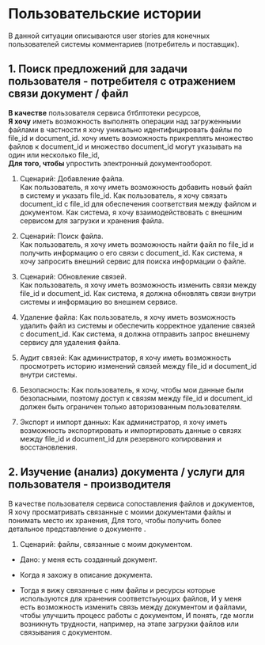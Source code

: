 # Пользовательские истории
В данной ситуации описываются user stories для конечных пользователей системы комментариев (потребитель и поставщик).

## 1. Поиск предложений для задачи пользователя - потребителя с отражением связи документ / файл

**В качестве** пользователя сервиса бтблтотеки ресурсов, \
**Я хочу**  иметь возможность выполнять операции над загруженными файлами в частности я хочу уникально идентифицировать файлы по file_id и document_id.
хочу иметь возможность прикреплять множество файлов к document_id и множество document_id могут указывать на один или несколько file_id, \
**Для того, чтобы** упростить электронный документооборот.

1. Сценарий: Добавление файла. \
   Как пользователь, я хочу иметь возможность добавить новый файл в систему и указать file_id.
   Как пользователь, я хочу связать document_id с file_id для обеспечения соответствия между файлом и документом.
   Как система, я хочу взаимодействовать с внешним сервисом для загрузки и хранения файла.

2. Сценарий: Поиск файла. \
   Как пользователь, я хочу иметь возможность найти файл по file_id и получить информацию о его связи с document_id.
   Как система, я хочу запросить внешний сервис для поиска информации о файле.

3. Сценарий: Обновление связей. \
   Как пользователь, я хочу иметь возможность изменить связи между file_id и document_id.
   Как система, я должна обновлять связи внутри системы и информацию во внешнем сервисе.
4. Удаление файла:
Как пользователь, я хочу иметь возможность удалить файл из системы и обеспечить корректное удаление связей с document_id.
Как система, я должна отправить запрос внешнему сервису для удаления файла.
5. Аудит связей:
Как администратор, я хочу иметь возможность просмотреть историю изменений связей между file_id и document_id внутри системы.
6. Безопасность:
Как пользователь, я хочу, чтобы мои данные были безопасными, поэтому доступ к связям между 
file_id и document_id должен быть ограничен только авторизованным пользователям.
7. Экспорт и импорт данных:
Как администратор, я хочу иметь возможность экспортировать и импортировать данные о связях между 
file_id и document_id для резервного копирования и восстановления.

## 2. Изучение (анализ) документа  / услуги для пользователя - производителя 

В качестве пользователя сервиса сопоставления файлов и документов,
Я хочу просматривать связанные с моими документами файлы и понимать место их хранения,
Для того, чтобы получить более детальное представление о документе .

1. Сценарий: файлы, связанные с моим документом.
   
* Дано: у меня есть созданный документ.

   
* Когда я захожу в описание документа.


* Тогда я вижу связанные с ним файлы и ресурсы которые используются для хранения соответстыующих файлов, И у меня есть возможность изменить связь между документом и файлами, чтобы улучшить процесс работы с документом, И понять, где могли возникнуть трудности, например, на этапе загрузки файлов или связывания с документом.